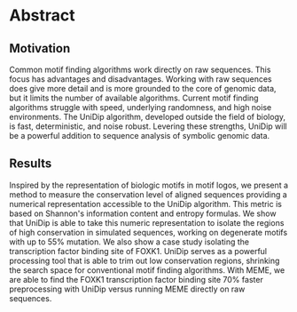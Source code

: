 # Abstract

## Motivation

Common motif finding algorithms work directly on raw sequences. This focus has advantages and disadvantages. Working with raw sequences does give more detail and is more grounded to the core of genomic data, but it limits the number of available algorithms. Current motif finding algorithms struggle with speed, underlying randomness, and high noise environments. The UniDip algorithm, developed outside the field of biology, is fast, deterministic, and noise robust. Levering these strengths, UniDip will be a powerful addition to sequence analysis of symbolic genomic data.

## Results

Inspired by the representation of biologic motifs in motif logos, we present a method to measure the conservation level of aligned sequences providing a numerical representation accessible to the UniDip algorithm. This metric is based on Shannon's information content and entropy formulas. We show that UniDip is able to take this numeric representation to isolate the regions of high conservation in simulated sequences, working on degenerate motifs with up to 55% mutation. We also show a case study isolating the transcription factor binding site of FOXK1. UniDip serves as a powerful processing tool that is able to trim out low conservation regions, shrinking the search space for conventional motif finding algorithms. With MEME, we are able to find the FOXK1 transcription factor binding site 70% faster preprocessing with UniDip versus running MEME directly on raw sequences.

